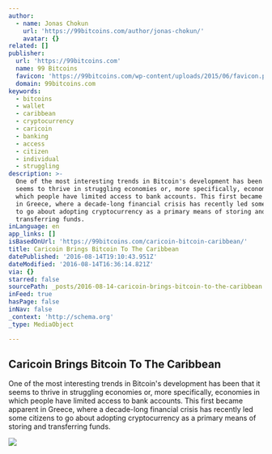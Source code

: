 ```yaml
---
author:
  - name: Jonas Chokun
    url: 'https://99bitcoins.com/author/jonas-chokun/'
    avatar: {}
related: []
publisher:
  url: 'https://99bitcoins.com'
  name: 99 Bitcoins
  favicon: 'https://99bitcoins.com/wp-content/uploads/2015/06/favicon.png'
  domain: 99bitcoins.com
keywords:
  - bitcoins
  - wallet
  - caribbean
  - cryptocurrency
  - caricoin
  - banking
  - access
  - citizen
  - individual
  - struggling
description: >-
  One of the most interesting trends in Bitcoin's development has been that it
  seems to thrive in struggling economies or, more specifically, economies in
  which people have limited access to bank accounts. This first became apparent
  in Greece, where a decade-long financial crisis has recently led some citizens
  to go about adopting cryptocurrency as a primary means of storing and
  transferring funds.
inLanguage: en
app_links: []
isBasedOnUrl: 'https://99bitcoins.com/caricoin-bitcoin-caribbean/'
title: Caricoin Brings Bitcoin To The Caribbean
datePublished: '2016-08-14T19:10:43.951Z'
dateModified: '2016-08-14T16:36:14.821Z'
via: {}
starred: false
sourcePath: _posts/2016-08-14-caricoin-brings-bitcoin-to-the-caribbean.md
inFeed: true
hasPage: false
inNav: false
_context: 'http://schema.org'
_type: MediaObject

---
```

<article style=""><h1>Caricoin Brings Bitcoin To The Caribbean</h1><p>One of the most interesting trends in Bitcoin's development has been that it seems to thrive in struggling economies or, more specifically, economies in which people have limited access to bank accounts. This first became apparent in Greece, where a decade-long financial crisis has recently led some citizens to go about adopting cryptocurrency as a primary means of storing and transferring funds.</p><img src="https://99bitcoins.com/wp-content/uploads/2015/09/shutterstock_310309553-1.jpg" /></article>